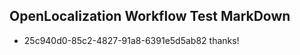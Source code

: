 ## OpenLocalization Workflow Test MarkDown
* 25c940d0-85c2-4827-91a8-6391e5d5ab82 thanks!

<!--HONumber=Jul16_HO2-->


